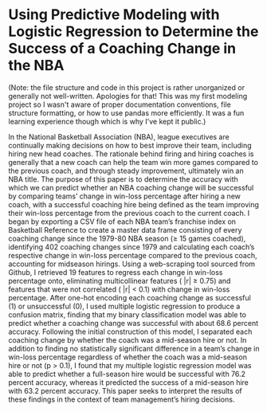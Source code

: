 # Using Predictive Modeling with Logistic Regression to Determine the Success of a Coaching Change in the NBA

(Note: the file structure and code in this project is rather unorganized or generally not well-written. Apologies for that! This was my first modeling project so I wasn't aware of proper documentation conventions, file structure formatting, or how to use pandas more efficiently. It was a fun learning experience though which is why I've kept it public.)

In the National Basketball Association (NBA), league executives are continually making decisions on how to best improve their team, including hiring new head coaches. The rationale behind firing and hiring coaches is generally that a new coach can help the team win more games compared to the previous coach, and through steady improvement, ultimately win an NBA title. The purpose of this paper is to determine the accuracy with which we can predict whether an NBA coaching change will be successful by comparing teams’ change in win-loss percentage after hiring a new coach, with a successful coaching hire being defined as the team improving their win-loss percentage from the previous coach to the current coach. I began by exporting a CSV file of each NBA team’s franchise index on Basketball Reference to create a master data frame consisting of every coaching change since the 1979-80 NBA season (≥ 15 games coached), identifying 402 coaching changes since 1979 and calculating each coach’s respective change in win-loss percentage compared to the previous coach, accounting for midseason hirings. Using a web-scraping tool sourced from Github, I retrieved 19 features to regress each change in win-loss percentage onto, eliminating multicollinear features ( |r| ≥ 0.75) and features that were not correlated ( |r| < 0.1) with change in win-loss percentage. After one-hot encoding each coaching change as successful (1) or unsuccessful (0), I used multiple logistic regression to produce a confusion matrix, finding that my binary classification model was able to predict whether a coaching change was successful with about 68.6 percent accuracy. Following the initial construction of this model, I separated each coaching change by whether the coach was a mid-season hire or not. In addition to finding no statistically significant difference in a team’s change in win-loss percentage regardless of whether the coach was a mid-season hire or not (p > 0.1), I found that my multiple logistic regression model was able to predict whether a full-season hire would be successful with 76.2 percent accuracy, whereas it predicted the success of a mid-season hire with 63.2 percent accuracy. This paper seeks to interpret the results of these findings in the context of team management’s hiring decisions.